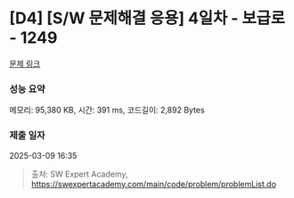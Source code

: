 # [D4] [S/W 문제해결 응용] 4일차 - 보급로 - 1249 

[문제 링크](https://swexpertacademy.com/main/code/problem/problemDetail.do?contestProbId=AV15QRX6APsCFAYD) 

### 성능 요약

메모리: 95,380 KB, 시간: 391 ms, 코드길이: 2,892 Bytes

### 제출 일자

2025-03-09 16:35



> 출처: SW Expert Academy, https://swexpertacademy.com/main/code/problem/problemList.do
